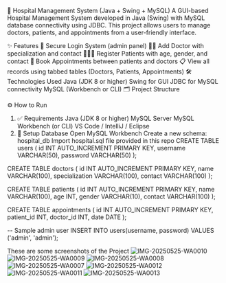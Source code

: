 🏥 Hospital Management System (Java + Swing + MySQL)
A GUI-based Hospital Management System developed in Java (Swing) with MySQL database connectivity using JDBC. This project allows users to manage doctors, patients, and appointments from a user-friendly interface.

✨ Features
🔐 Secure Login System (admin panel)
👨‍⚕️ Add Doctor with specialization and contact
🧑‍🤝‍🧑 Register Patients with age, gender, and contact
📅 Book Appointments between patients and doctors
📋 View all records using tabbed tables (Doctors, Patients, Appointments)
🛠 Technologies Used
Java (JDK 8 or higher)
Swing for GUI
JDBC for MySQL connectivity
MySQL (Workbench or CLI)
🗂️ Project Structure

⚙️ How to Run
1. ✅ Requirements
Java (JDK 8 or higher)
MySQL Server
MySQL Workbench (or CLI)
VS Code / IntelliJ / Eclipse
2. 🧬 Setup Database
Open MySQL Workbench
Create a new schema: hospital_db
Import hospital.sql file provided in this repo
CREATE TABLE users ( id INT AUTO_INCREMENT PRIMARY KEY, username VARCHAR(50), password VARCHAR(50) );

CREATE TABLE doctors ( id INT AUTO_INCREMENT PRIMARY KEY, name VARCHAR(100), specialization VARCHAR(100), contact VARCHAR(100) );

CREATE TABLE patients ( id INT AUTO_INCREMENT PRIMARY KEY, name VARCHAR(100), age INT, gender VARCHAR(10), contact VARCHAR(100) );

CREATE TABLE appointments ( id INT AUTO_INCREMENT PRIMARY KEY, patient_id INT, doctor_id INT, date DATE );

-- Sample admin user INSERT INTO users(username, password) VALUES ('admin', 'admin');


These are some screenshots of the Project
![IMG-20250525-WA0010](https://github.com/user-attachments/assets/8353e70a-11da-4153-8909-997df73e30f3)
![IMG-20250525-WA0009](https://github.com/user-attachments/assets/93031df2-b66e-4318-bc2d-3e044d21de56)
![IMG-20250525-WA0008](https://github.com/user-attachments/assets/2d369566-5648-474b-8f39-fa0de1702d79)
![IMG-20250525-WA0007](https://github.com/user-attachments/assets/c28c6bea-ecfb-4b2a-b422-0e0115b9576a)
![IMG-20250525-WA0012](https://github.com/user-attachments/assets/80e9abe6-b6d1-4d75-a9f6-603d93355ff3)
![IMG-20250525-WA0011](https://github.com/user-attachments/assets/9fc58b66-8260-4cad-96f1-0cd0f56aee83)
![IMG-20250525-WA0013](https://github.com/user-attachments/assets/d44ff884-de4e-4dfa-8da4-fbe7f25d2624)
